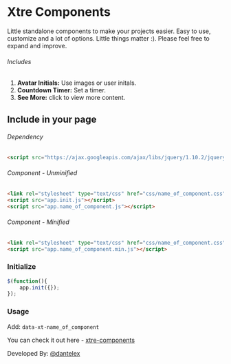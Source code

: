 # Xtre Components
Little standalone components to make your projects easier. Easy to use, customize and a lot of options. Little things matter :).
Please feel free to expand and improve.

###### Includes
1. __Avatar Initials:__ Use images or user initals.
2. __Countdown Timer:__ Set a timer.
3. __See More:__ click to view more content.

## Include in your page
###### Dependency
```html
<script src="https://ajax.googleapis.com/ajax/libs/jquery/1.10.2/jquery.min.js"></script>
```
###### Component - Unminified
```html
<link rel="stylesheet" type="text/css" href="css/name_of_component.css" />
<script src="app.init.js"></script>
<script src="app.name_of_component.js"></script>
```
###### Component - Minified
```html
<link rel="stylesheet" type="text/css" href="css/name_of_component.css" />
<script src="app.name_of_component.min.js"></script>
```

### Initialize

```javascript
$(function(){
	app.init({});
});
```

### Usage
    
<p>Add: <code>data-xt-name_of_component</code></p>

You can check it out here - 
[xtre-components](http://dantelex.github.io/Xtre-Components/)

<footer class="profile-footer">
	<p>Developed By: <a href="https://twitter.com/Dantelex">@dantelex</a></p>
</footer>
